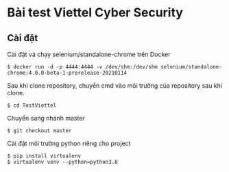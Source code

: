 # Bài test Viettel Cyber Security
## Cài đặt 

Cài đặt và chạy selenium/standalone-chrome trên Docker
```
$ docker run -d -p 4444:4444 -v /dev/shm:/dev/shm selenium/standalone-chrome:4.0.0-beta-1-prerelease-20210114
```


Sau khi clone repository, chuyển cmd vào môi trường của repository sau khi clone.
```
$ cd TestViettel
```
Chuyển sang nhánh master
```
$ git checkout master
```

Cài đặt môi trường python riêng cho project
```
$ pip install virtualenv
$ virtualenv venv --python=python3.8
```
